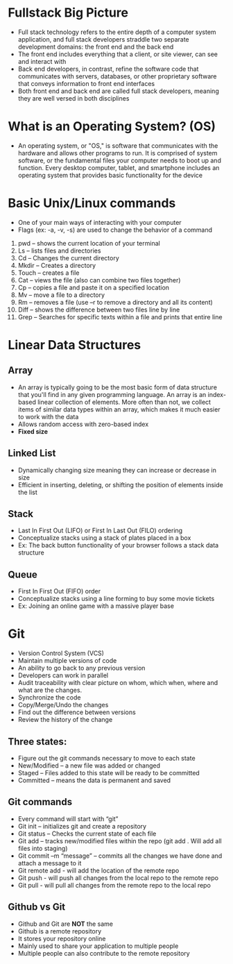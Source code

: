 # Fullstack Big Picture
* Full stack technology refers to the entire depth of a computer system application, and full stack developers straddle two separate development domains: the front end and the back end
* The front end includes everything that a client, or site viewer, can see and interact with
* Back end developers, in contrast, refine the software code that communicates with servers, databases, or other proprietary software that conveys information to front end interfaces
* Both front end and back end are called full stack developers, meaning they are well versed in both disciplines

# What is an Operating System? (OS)
* An operating system, or "OS," is software that communicates with the hardware and allows other programs to run. It is comprised of system software, or the fundamental files your computer needs to boot up and function. Every desktop computer, tablet, and smartphone includes an operating system that provides basic functionality for the device

# Basic Unix/Linux commands
* One of your main ways of interacting with your computer
* Flags (ex: -a, -v, -s) are used to change the behavior of a command
1. pwd – shows the current location of your terminal
2. Ls – lists files and directories
3. Cd – Changes the current directory
4. Mkdir – Creates a directory
5. Touch – creates a file
6. Cat – views the file (also can combine two files together) 
7. Cp – copies a file and paste it on a specified location
8. Mv – move a file to a directory
9. Rm – removes a file (use –r to remove a directory and all its content)
10. Diff – shows the difference between two files line by line
11. Grep – Searches for specific texts within a file and prints that entire line

# Linear Data Structures
## Array
* An array is typically going to be the most basic form of data structure that you'll find in any given programming language. An array is an index-based linear collection of elements. More often than not, we collect items of similar data types within an array, which makes it much easier to work with the data
* Allows random access with zero-based index
* **Fixed size**
## Linked List
* Dynamically changing size meaning they can increase or decrease in size
* Efficient in inserting, deleting, or shifting the position of elements inside the list
## Stack
* Last In First Out (LIFO) or First In Last Out (FILO) ordering
* Conceptualize stacks using a stack of plates placed in a box
* Ex: The back button functionality of your browser follows a stack data structure
## Queue
* First In First Out (FIFO) order
* Conceptualize stacks using a line forming to buy some movie tickets
* Ex: Joining an online game with a massive player base

# Git
* Version Control System (VCS)
* Maintain multiple versions of code
* An ability to go back to any previous version
* Developers can work in parallel
* Audit traceability with clear picture on whom, which when, where and what are the changes.
* Synchronize the code
* Copy/Merge/Undo the changes
* Find out the difference between versions
* Review the history of the change

## Three states:
* Figure out the git commands necessary to move to each state
* New/Modified – a new file was added or changed
* Staged – Files added to this state will be ready to be committed
* Committed – means the data is permanent and saved

## Git commands
* Every command will start with “git”
* Git init – initializes git and create a repository
* Git status – Checks the current state of each file
* Git add – tracks new/modified files within the repo (git add . Will add all files into staging)
* Git commit –m “message” – commits all the changes we have done and attach a message to it
* Git remote add - will add the location of the remote repo
* Git push - will push all changes from the local repo to the remote repo
* Git pull - will pull all changes from the remote repo to the local repo

## Github vs Git
* Github and Git are **NOT** the same
* Github is a remote repository
* It stores your repository online
* Mainly used to share your application to multiple people
* Multiple people can also contribute to the remote repository
